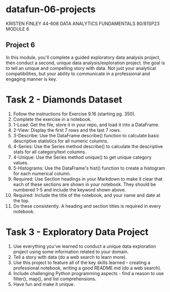 # datafun-06-projects
KRISTEN FINLEY
44-608 DATA ANALYTICS FUNDAMENTALS 80/81SP23
MODULE 6

## Project 6
 
In this module, you'll complete a guided exploratory data analysis project, then conduct a second, unique data analysis/exploration project. the goal is to tell an unique and compelling story with data. Not just your analytical compatibilities, but your ability to communicate in a professional and engaging manner is key. 

# Task 2 - Diamonds Dataset
1.	Follow the instructions for Exercise 9.16 (starting pg. 350).
2.	Complete the exercise in a notebook. 
3.	1-Load: Get the file, store it in your repo, and load it into a DataFrame. 
4.	2-View: Display the first 7 rows and the last 7 rows.
5.	3-Describe: Use the DataFrame describe() function to calculate basic descriptive statistics for all numeric columns. 
6.	4-Series: Use the Series method describe() to calculate the descriptive stats for all category/text columns.
7.	4-Unique: Use the Series method unique() to get unique category values. 
8.	5-Histograms: Use the DataFrame's hist() function to create a histogram for each numerical column.
9.	Required: Use Section headings in your Markdown to make it clear that each of these sections are shown in your notebook. They should be numbered 1-5 and include the keyword shown above.
10.	Required: Include the title of the notebook, and your name and date at the top.
11.	Do these consistently. A heading and section titles is required in every notebook. 

# Task 3 - Exploratory Data Project
1.	Use everything you've learned to conduct a unique data exploration project using some information related to your domain. 
2.	Tell a story with data (do a web search to learn more).
3.	Use this project to feature all of the key skills learned - creating a professional notebook, writing a good README.md (do a web search). 
4.	Include challenging Python programming aspects - find a reason to use filter(), map(), and list comprehensions.
5.	Have fun and make it unique.
